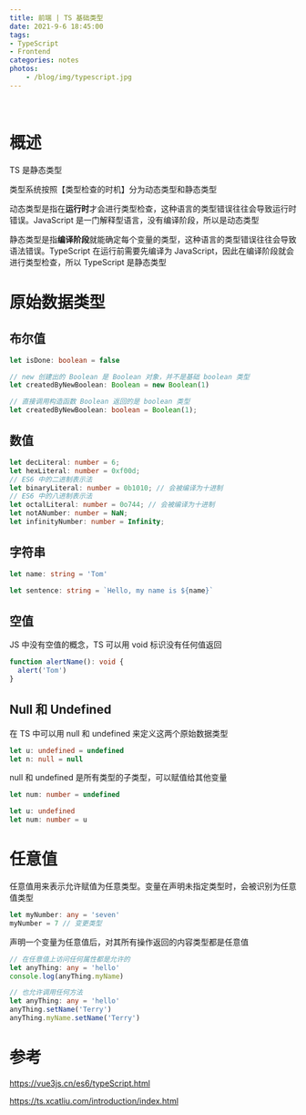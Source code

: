 ```yaml
---
title: 前端 | TS 基础类型
date: 2021-9-6 18:45:00
tags: 
- TypeScript
- Frontend
categories: notes
photos:
    - /blog/img/typescript.jpg
---
```


<br>
<!--more-->

# 概述

TS 是静态类型

类型系统按照【类型检查的时机】分为动态类型和静态类型

动态类型是指在**运行时**才会进行类型检查，这种语言的类型错误往往会导致运行时错误。JavaScript 是一门解释型语言，没有编译阶段，所以是动态类型

静态类型是指**编译阶段**就能确定每个变量的类型，这种语言的类型错误往往会导致语法错误。TypeScript 在运行前需要先编译为 JavaScript，因此在编译阶段就会进行类型检查，所以 TypeScript 是静态类型

# 原始数据类型

## 布尔值

```ts
let isDone: boolean = false

// new 创建出的 Boolean 是 Boolean 对象，并不是基础 boolean 类型
let createdByNewBoolean: Boolean = new Boolean(1)

// 直接调用构造函数 Boolean 返回的是 boolean 类型
let createdByNewBoolean: boolean = Boolean(1);
```

## 数值

```ts
let decLiteral: number = 6;
let hexLiteral: number = 0xf00d;
// ES6 中的二进制表示法
let binaryLiteral: number = 0b1010; // 会被编译为十进制
// ES6 中的八进制表示法
let octalLiteral: number = 0o744; // 会被编译为十进制
let notANumber: number = NaN;
let infinityNumber: number = Infinity;
```

## 字符串

```ts
let name: string = 'Tom'

let sentence: string = `Hello, my name is ${name}`
```

## 空值

JS 中没有空值的概念，TS 可以用 void 标识没有任何值返回

```ts
function alertName(): void {
  alert('Tom')
}
```

## Null 和 Undefined

在 TS 中可以用 null 和 undefined 来定义这两个原始数据类型

```ts
let u: undefined = undefined
let n: null = null
```

null 和 undefined 是所有类型的子类型，可以赋值给其他变量

```ts
let num: number = undefined

let u: undefined
let num: number = u
```

# 任意值

任意值用来表示允许赋值为任意类型。变量在声明未指定类型时，会被识别为任意值类型

```ts
let myNumber: any = 'seven'
myNumber = 7 // 变更类型
```

声明一个变量为任意值后，对其所有操作返回的内容类型都是任意值

```ts
// 在任意值上访问任何属性都是允许的
let anyThing: any = 'hello'
console.log(anyThing.myName)

// 也允许调用任何方法
let anyThing: any = 'hello'
anyThing.setName('Terry')
anyThing.myName.setName('Terry')
```











































# 参考

https://vue3js.cn/es6/typeScript.html

https://ts.xcatliu.com/introduction/index.html

